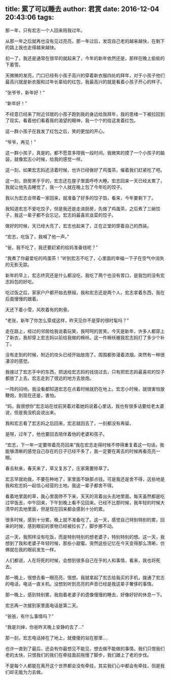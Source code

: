 title: 累了可以睡去
author: 君赏
date: 2016-12-04 20:43:06
tags:
---
那一年，只有宏志一个人回来陪我过年。

从那一年之后就再也没有见过亮亮，那一年过后，发现自己老的越来越快，在剩下的路上我也走得越来越快。

初一了，我还是通常在很早的就起来了，今年的新年依然还是，那样在晚上偷偷的下着雪。

天微微的发亮，门口已经有小孩子高兴的穿着新衣服四处的拜年，对于小孩子他们最高兴就是新衣服和过年长辈给的红包，我最高兴的就是看着小孩子开心的样子。

“张爷爷，新年好！”

“新年好！”

不经意已经来了附近邻居的小孩子跑到我的身边给我拜年，我的思绪一下被拉回到了现实。看着他们看着我的渴望的眼神，我一个个的给这发着红包。

这一群小孩子在我发了红包之后，笑的更加的开心。

“爷爷，再见！”

这一群小孩子，真是的，都不愿意多陪我一段时间。我微笑的摸了一个小孩子的脑袋，就像宏志小时候，给我的感觉一样。

这一刻，如果宏志妈还活着时候，也许已经做好了鸡蛋茶，催着我们赶紧吃了吧。

这一刻，厨房黑乎乎的，宏志还在屋子里面呼呼大睡。宏志回来一天已经太累了，我就让他先去睡觉了，我一个人就在晚上包了今年吃的饺子。

我以为宏志会带着一家回来，就准备了好多的饺子馅，看来，今年要剩下了。

我知道宏志不爱吃饺子，但是我还是走进厨房，先做了鸡蛋茶，之后煮了三碗饺子，我这一辈子都不会忘记，宏志妈最喜欢韭菜的饺子。

做好的时候，天已经大亮了，宏志也起来了，正在正堂的穿着自己的西装。

“宏志，吃饭了，我喊了他一声。”

“爸，我不吃了，我还要赶紧的给妈准备钱呢？”

“我煮了你最爱吃的鸡蛋茶！”听到宏志不吃了，心里面的幸福一下子在空气中消失的无影无踪。

新年的早上，宏志终究还是什么都没吃，我吃了两个也没有胃口，是我包的没有宏志妈包的好吃。

吃过饭之后，家家户户都开始去祭祖，我和宏志还是两个人，宏志拿着东西，我在后面慢慢的跟着。

天还下着小雪，风吹着有的刺骨。

“老张，新年了你怎么穿成这样，昨天见你不是穿的很时髦吗？”

走在路上，经过的邻居给我说着玩笑，我呵呵的苦笑。今天是新年，许多人都穿上了新衣，我却穿上宏志妈以前给我做的棉袄。这一件棉袄被我宏志妈打了多少个补丁。

没有走到的时候，附近的坟头已经开始放炮了。周围都弥漫着浓烟，突然有一种很凄凉的感觉。

我接过了宏志手中的东西，把送给宏志妈的钱烧过去，只有把宏志妈最喜欢的饺子都放了上去。宏志走到了很远的地方去放炮。

一阵的闷响，我没看都知道宏志在点着时候就扔在地上。宏志小时候，就很害怕放鞭炮，到现在还是，害怕。

“妈，我很想你”宏志站在坟前哭着对着她妈说着心里话，我也有很多话要给老太婆说，但是我没机会说出来。

我和宏志看了宏志妈之后回来，宏志就回去了，一刻都没有再留。

是呀，过年了，他也要回去陪伴着他的老婆和孩子。

“宏志，下一年一定要带着亮亮回来”我在宏志走得时候不停得重复着这一句话。我能够清晰的感觉自己存在的日子已经不多了，我一定要在离去的时候再看亮亮一眼。

春去秋来，春天来了，草又复苏了，庄家需要除草了。

宏志早就劝我，不要在种地了，家里面不缺那点钱。可是我还是舍不得，这些地是我和宏志妈一起信心经营的土地。我这一辈子都舍不得。

看着地里面的草，我心里面停不下来，天天的背着出头去地里面。每天虽然都是吃过早饭去，中午回来，下午到晚上看不见回来。已经不比那时候，我年轻的时候大清早的去地里面，但是现在回来都会感到十分的累。

很多时候，感到十分累，晚上就不准备吃了。这一天，感觉自己特别特别的累，回来的时候，感到眼前的景物已经被拉长了，脚步挪不动。

这一天，我照样没有吃饭，而是特别特别的想老婆子，特别特别的想。这一天，我想到了我和老婆子年轻时候，那些小甜蜜。突然这些记忆在今天变得那么清晰，仿佛就在我的眼前发生一样。

人们都说，人在将死的时候，会想到很多自己在乎的人和事情，看来，我也将死去。

那一晚上，很想去看一眼亮亮，很想。我就拿起了宏志给我买的手机，拨通了宏志的电话，电话一直关机。没想到听到亮亮的声音已经是我这辈子奢侈的事情。

那一晚上，感到特别累，我抱着老婆子的遗像慢慢的睡去，好像好好的休息一下。

宏志再一次接到家里面电话是第二天。

“爸爸，有什么事情吗？”

“我是刘婶，你爸昨天晚上安静的去了...”

那一刻，宏志电话掉在了地上，就傻傻的站在那里....

也许一直到了最后，还会有你最想见不能见，想去做不能做的事情。我们只恨我们老的太快，只恨我们的我们在牵挂面前拖慢了脚步，我们跟上了老的步伐。

不是每个人都能在离开这个世界都会没有牵挂，其实我们心中都会有牵挂，但是我们却无能为力去做。

